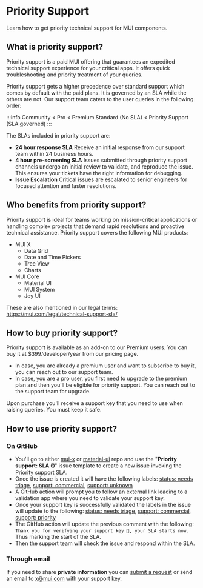 # Priority Support

<p class="description">Learn how to get priority technical support for MUI components.</p>

## What is priority support?

Priority support is a paid MUI offering that guarantees an expedited technical support experience for your critical apps. It offers quick troubleshooting and priority treatment of your queries.

Priority support gets a higher precedence over standard support which comes by default with the paid plans. It is governed by an SLA while the others are not. Our support team caters to the user queries in the following order:

:::info
Community < Pro < Premium Standard (No SLA) < Priority Support (SLA governed)
:::

The SLAs included in priority support are:

- **24 hour response SLA**
  Receive an initial response from our support team within 24 business hours.
- **4 hour pre-screening SLA**
  Issues submitted through priority support channels undergo an initial review to validate, and reproduce the issue. This ensures your tickets have the right information for debugging.
- **Issue Escalation**
  Critical issues are escalated to senior engineers for focused attention and faster resolutions.

## Who benefits from priority support?

Priority support is ideal for teams working on mission-critical applications or handling complex projects that demand rapid resolutions and proactive technical assistance. Priority support covers the following MUI products:

- MUI X
  - Data Grid
  - Date and Time Pickers
  - Tree View
  - Charts
- MUI Core
  - Material UI
  - MUI System
  - Joy UI

These are also mentioned in our legal terms: https://mui.com/legal/technical-support-sla/

## How to buy priority support?

Priority support is available as an add-on to our Premium users. You can buy it at $399/developer/year from our pricing page.

- In case, you are already a premium user and want to subscribe to buy it, you can reach out to our support team.
- In case, you are a pro user, you first need to upgrade to the premium plan and then you'll be eligible for priority support. You can reach out to the support team for upgrade.

Upon purchase you'll receive a support key that you need to use when raising queries. You must keep it safe.

## How to use priority support?

### On GitHub

- You'll go to either [mui-x](https://github.com/mui/mui-x) or [material-ui](https://github.com/mui/material-ui) repo and use the "**Priority support: SLA ⏰**" issue template to create a new issue invoking the Priority support SLA.
- Once the issue is created it will have the following labels: [status: needs triage](https://github.com/mui/mui-x/labels/status%3A%20needs%20triage), [support: commercial](https://github.com/mui/mui-x/labels/support%3A%20commercial), [support: unknown](https://github.com/mui/mui-x/labels/support%3A%20unknown)
- A GitHub action will prompt you to follow an external link leading to a validation app where you need to validate your support key.
- Once your support key is successfully validated the labels in the issue will update to the following: [status: needs triage](https://github.com/mui/mui-x/labels/status%3A%20needs%20triage), [support: commercial](https://github.com/mui/mui-x/labels/support%3A%20commercial), [support: priority](https://github.com/mui/mui-x/labels/support%3A%20priority)
- The GitHub action will update the previous comment with the following: `Thank you for verifying your support key 🔑, your SLA starts now.` Thus marking the start of the SLA.
- Then the support team will check the issue and respond within the SLA.

### Through email

If you need to share **private information** you can [submit a request](https://support.mui.com/hc/en-us/requests/new?tf_360023797420=mui_x) or send an email to [x@mui.com](mailto:x@mui.com) with your support key.
